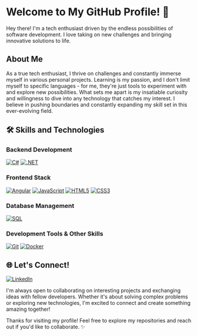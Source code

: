# Welcome to My GitHub Profile! 👋

Hey there! I'm a tech enthusiast driven by the endless possibilities of software development. I love taking on new challenges and bringing innovative solutions to life.

## About Me

As a true tech enthusiast, I thrive on challenges and constantly immerse myself in various personal projects. 
Learning is my passion, and I don't limit myself to specific languages - for me, they're just tools to experiment with and explore new possibilities. What sets me apart is my insatiable curiosity and willingness to dive into any technology that catches my interest. 
I believe in pushing boundaries and constantly expanding my skill set in this ever-evolving field.

## 🛠 Skills and Technologies

### Backend Development
[![C#](https://custom-icon-badges.demolab.com/badge/C%23-512BD4.svg?style=for-the-badge&logo=cs2&logoColor=white)](https://learn.microsoft.com/dotnet/csharp/)
[![.NET](https://img.shields.io/badge/.NET-512BD4?style=for-the-badge&logo=dotnet&logoColor=white)](https://dotnet.microsoft.com/)


### Frontend Stack
[![Angular](https://img.shields.io/badge/Angular-DD0031?style=for-the-badge&logo=angular&logoColor=white&labelColor=white)](https://angular.io/)
[![JavaScript](https://img.shields.io/badge/JavaScript-323330?style=for-the-badge&logo=javascript&logoColor=F7DF1E)](https://developer.mozilla.org/en-US/docs/Web/JavaScript)
[![HTML5](https://img.shields.io/badge/HTML5-E34F26?style=for-the-badge&logo=html5&logoColor=white&labelColor=DD4B25)](https://developer.mozilla.org/en-US/docs/Web/HTML)
[![CSS3](https://img.shields.io/badge/CSS3-264DE4?style=for-the-badge&logo=css3&logoColor=white)](https://developer.mozilla.org/en-US/docs/Web/CSS)

### Database Management
[![SQL](https://img.shields.io/badge/SQL-CC2927?style=for-the-badge&logo=microsoft-sql-server&logoColor=white)](https://www.microsoft.com/sql-server)

### Development Tools & Other Skills
[![Git](https://img.shields.io/badge/Git-F05032?style=for-the-badge&logo=git&logoColor=white&labelColor=E44C30)](https://git-scm.com/)
[![Docker](https://img.shields.io/badge/Docker-2496ED?style=for-the-badge&logo=docker&logoColor=white)](https://www.docker.com/)

## 🌐 Let's Connect!

[![LinkedIn](https://img.shields.io/badge/LinkedIn-0077B5?style=for-the-badge&logo=linkedin&logoColor=white)](https://www.linkedin.com/in/said-kraimbah-/)

I'm always open to collaborating on interesting projects and exchanging ideas with fellow developers. Whether it's about solving complex problems or exploring new technologies, I'm excited to connect and create something amazing together!

Thanks for visiting my profile! Feel free to explore my repositories and reach out if you'd like to collaborate. ✨
